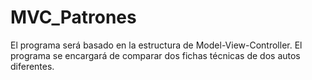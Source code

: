 # MVC_Patrones
El programa será basado en la estructura de Model-View-Controller. El programa se encargará de comparar dos fichas técnicas de dos autos diferentes.
